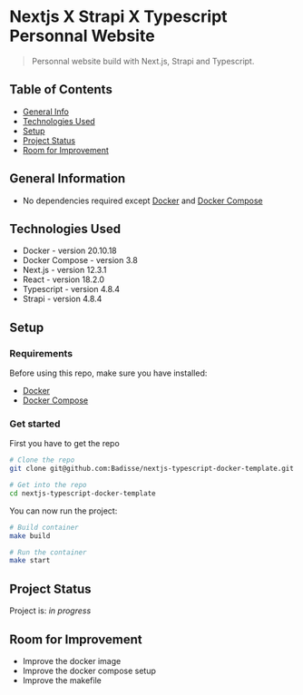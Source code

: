 # Nextjs X Strapi X Typescript Personnal Website
> Personnal website build with Next.js, Strapi and Typescript.

## Table of Contents
* [General Info](#general-information)
* [Technologies Used](#technologies-used)
* [Setup](#setup)
* [Project Status](#project-status)
* [Room for Improvement](#room-for-improvement)


## General Information
- No dependencies required except [Docker](https://docs.docker.com/) and [Docker Compose](https://docs.docker.com/compose/compose-file/)

## Technologies Used
- Docker - version 20.10.18
- Docker Compose - version 3.8
- Next.js - version 12.3.1
- React - version 18.2.0
- Typescript - version 4.8.4
- Strapi - version 4.8.4


## Setup
### Requirements
Before using this repo, make sure you have installed:
- [Docker](https://docs.docker.com/engine/install/)
- [Docker Compose](https://docs.docker.com/compose/install/)

### Get started
First you have to get the repo
```bash
# Clone the repo 
git clone git@github.com:Badisse/nextjs-typescript-docker-template.git

# Get into the repo
cd nextjs-typescript-docker-template
```

You can now run the project:

```bash
# Build container
make build

# Run the container
make start
```


## Project Status
Project is: _in progress_ 


## Room for Improvement
- Improve the docker image
- Improve the docker compose setup
- Improve the makefile

